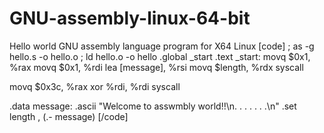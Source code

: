 # GNU-assembly-linux-64-bit
Hello world  GNU assembly language program for X64 Linux 
[code]
; as -g hello.s -o hello.o
; ld hello.o -o hello
.global _start
.text
_start:
movq $0x1,     %rax
movq $0x1,     %rdi
lea [message], %rsi
movq $length,  %rdx
syscall

movq $0x3c, %rax
xor %rdi,   %rdi
syscall

.data
message:
.ascii "Welcome to asswmbly world!!\n. . . . . . .\n"
.set length , (.- message)
[/code]
